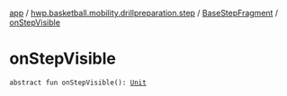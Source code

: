 [app](../../index.md) / [hwp.basketball.mobility.drillpreparation.step](../index.md) / [BaseStepFragment](index.md) / [onStepVisible](.)

# onStepVisible

`abstract fun onStepVisible(): `[`Unit`](https://kotlinlang.org/api/latest/jvm/stdlib/kotlin/-unit/index.html)